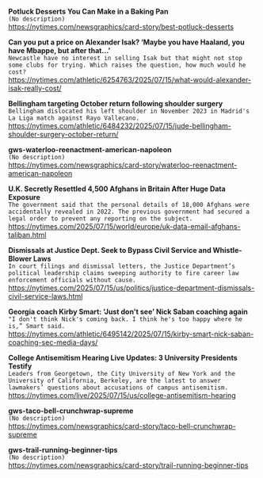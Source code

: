 **Potluck Desserts You Can Make in a Baking Pan**\
`(No description)`\
https://nytimes.com/newsgraphics/card-story/best-potluck-desserts

**Can you put a price on Alexander Isak? ‘Maybe you have Haaland, you have Mbappe, but after that…’**\
`Newcastle have no interest in selling Isak but that might not stop some clubs for trying. Which raises the question, how much would he cost?`\
https://nytimes.com/athletic/6254763/2025/07/15/what-would-alexander-isak-really-cost/

**Bellingham targeting October return following shoulder surgery**\
`Bellingham dislocated his left shoulder in November 2023 in Madrid's La Liga match against Rayo Vallecano.`\
https://nytimes.com/athletic/6484232/2025/07/15/jude-bellingham-shoulder-surgery-october-return/

**gws-waterloo-reenactment-american-napoleon**\
`(No description)`\
https://nytimes.com/newsgraphics/card-story/waterloo-reenactment-american-napoleon

**U.K. Secretly Resettled 4,500 Afghans in Britain After Huge Data Exposure**\
`The government said that the personal details of 18,000 Afghans were accidentally revealed in 2022. The previous government had secured a legal order to prevent any reporting on the subject.`\
https://nytimes.com/2025/07/15/world/europe/uk-data-email-afghans-taliban.html

**Dismissals at Justice Dept. Seek to Bypass Civil Service and Whistle-Blower Laws**\
`In court filings and dismissal letters, the Justice Department’s political leadership claims sweeping authority to fire career law enforcement officials without cause.`\
https://nytimes.com/2025/07/15/us/politics/justice-department-dismissals-civil-service-laws.html

**Georgia coach Kirby Smart: 'Just don't see' Nick Saban coaching again**\
`"I don't think Nick's coming back. I think he's too happy where he is,” Smart said.`\
https://nytimes.com/athletic/6495142/2025/07/15/kirby-smart-nick-saban-coaching-sec-media-days/

**College Antisemitism Hearing Live Updates: 3 University Presidents Testify**\
`Leaders from Georgetown, the City University of New York and the University of California, Berkeley, are the latest to answer lawmakers’ questions about accusations of campus antisemitism.`\
https://nytimes.com/live/2025/07/15/us/college-antisemitism-hearing

**gws-taco-bell-crunchwrap-supreme**\
`(No description)`\
https://nytimes.com/newsgraphics/card-story/taco-bell-crunchwrap-supreme

**gws-trail-running-beginner-tips**\
`(No description)`\
https://nytimes.com/newsgraphics/card-story/trail-running-beginner-tips

